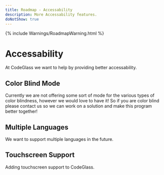 ```yaml
---
title: Roadmap - Accessability
description: More Accessability features.
doNotShow: true
---
```

{% include Warnings/RoadmapWarning.html %}

# Accessability

At CodeGlass we want to help by providing better accessability.

## Color Blind Mode
Currently we are not offering some sort of mode for the various types of color blindness, however we would love to have it! 
So if you are color blind please contact us so we can work on a solution and make this program better together!

## Multiple Languages
We want to support multiple languages in the future.

## Touchscreen Support
Adding touchscreen support to CodeGlass.
